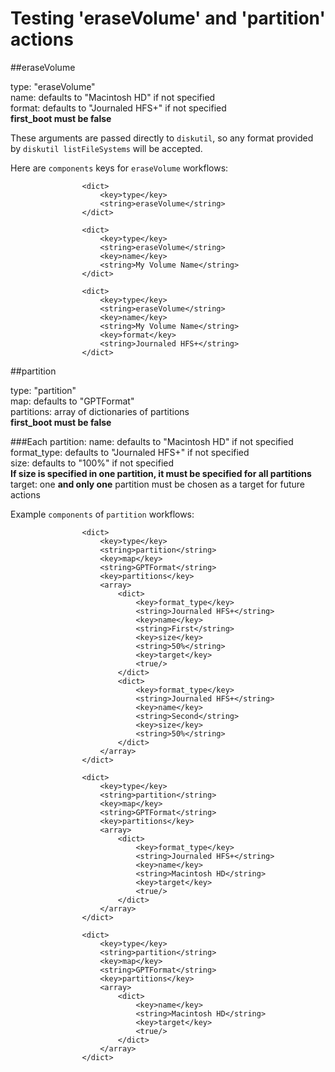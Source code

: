 Testing 'eraseVolume' and 'partition' actions
=====

##eraseVolume

type: "eraseVolume"  
name: defaults to "Macintosh HD" if not specified  
format: defaults to "Journaled HFS+" if not specified  
**first_boot must be false**

These arguments are passed directly to `diskutil`, so any format provided by `diskutil listFileSystems` will be accepted.

Here are `components` keys for `eraseVolume` workflows:

```
				<dict>
					<key>type</key>
					<string>eraseVolume</string>
				</dict>
```

```
				<dict>
					<key>type</key>
					<string>eraseVolume</string>
					<key>name</key>
					<string>My Volume Name</string>
				</dict>
```

```
				<dict>
					<key>type</key>
					<string>eraseVolume</string>
					<key>name</key>
					<string>My Volume Name</string>
					<key>format</key>
					<string>Journaled HFS+</string>
				</dict>
```

##partition

type: "partition"  
map: defaults to "GPTFormat"  
partitions: array of dictionaries of partitions  
**first_boot must be false**  

###Each partition:
name: defaults to "Macintosh HD" if not specified  
format_type: defaults to "Journaled HFS+" if not specified  
size: defaults to "100%" if not specified  
**If size is specified in one partition, it must be specified for all partitions**  
target: one **and only one** partition must be chosen as a target for future actions  

Example `components` of `partition` workflows:

```
				<dict>
					<key>type</key>
					<string>partition</string>
					<key>map</key>
					<string>GPTFormat</string>
					<key>partitions</key>
					<array>
						<dict>
							<key>format_type</key>
							<string>Journaled HFS+</string>
							<key>name</key>
							<string>First</string>
							<key>size</key>
							<string>50%</string>
							<key>target</key>
							<true/>
						</dict>
						<dict>
							<key>format_type</key>
							<string>Journaled HFS+</string>
							<key>name</key>
							<string>Second</string>
							<key>size</key>
							<string>50%</string>
						</dict>
					</array>
				</dict>
```

```
				<dict>
					<key>type</key>
					<string>partition</string>
					<key>map</key>
					<string>GPTFormat</string>
					<key>partitions</key>
					<array>
						<dict>
							<key>format_type</key>
							<string>Journaled HFS+</string>
							<key>name</key>
							<string>Macintosh HD</string>
							<key>target</key>
							<true/>
						</dict>
					</array>
				</dict>
```

```
				<dict>
					<key>type</key>
					<string>partition</string>
					<key>map</key>
					<string>GPTFormat</string>
					<key>partitions</key>
					<array>
						<dict>
							<key>name</key>
							<string>Macintosh HD</string>
							<key>target</key>
							<true/>
						</dict>
					</array>
				</dict>
```